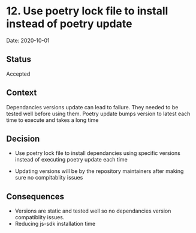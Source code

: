 # 12. Use poetry lock file to install instead of poetry update

Date: 2020-10-01

## Status

Accepted

## Context

Dependancies versions update can lead to failure. They needed to be tested well before using them. Poetry update bumps version to latest each time to execute and takes a long time

## Decision

- Use poetry lock file to install dependancies using specific versions instead of executing poetry update each time

- Updating versions will be by the repository maintainers after making sure no compitablity issues

## Consequences

- Versions are static and tested well so no dependancies version compatiblity issues.
- Reducing js-sdk installation time
